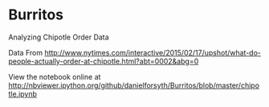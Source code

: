 # Burritos
Analyzing Chipotle Order Data

Data From 
http://www.nytimes.com/interactive/2015/02/17/upshot/what-do-people-actually-order-at-chipotle.html?abt=0002&abg=0

View the notebook online at http://nbviewer.ipython.org/github/danielforsyth/Burritos/blob/master/chipotle.ipynb
